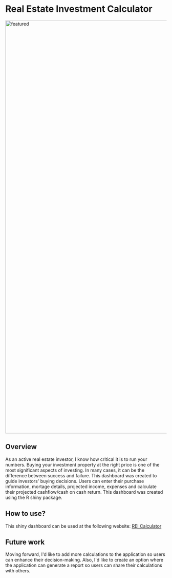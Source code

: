 # Real Estate Investment Calculator
<img width="1286" alt="featured" src="https://user-images.githubusercontent.com/36116239/202075303-c9f94168-129e-4871-bc1a-3061959c8da5.png">

## Overview
As an active real estate investor, I know how critical it is to run your numbers. Buying your investment property at the right price is one of the most significant aspects of investing. In many cases, it can be the difference between success and failure. This dashboard was created to guide investors' buying decisions. Users can enter their purchase information, mortage details, projected income, expenses and calculate their projected cashflow/cash on cash return. This dashboard was created using the R shiny package.
## How to use?
This shiny dashboard can be used at the following website: [REI Calculator](https://kzolea695.shinyapps.io/REI_Calculator/)
## Future work
Moving forward, I'd like to add more calculations to the application so users can enhance their decision-making. Also, I'd like to create an option where the application can generate a report so users can share their calculations with others.
